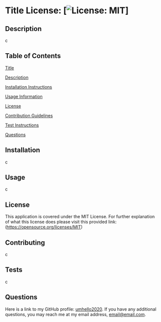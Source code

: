 
  # Title License: [![License: MIT](https://img.shields.io/badge/License-MIT-yellow.svg)]
            
  ## Description
    
  c
    
  ## Table of Contents
  [Title](#-Title)

  [Description](##-description)
  
  [Installation Instructions](##-installation)

  [Usage Information](##-usage)

  [License](##-license)

  [Contribution Guidelines](##-contributing)

  [Test Instructions](##-tests)

  [Questions](##-questions)
    
  ## Installation
    
  c
            
  ## Usage
    
  c
    
  ## License 
  This application is covered under the MIT License. For further explanation of what this license does please visit this provided link:  (https://opensource.org/licenses/MIT)
    
  ## Contributing
    
  c
  
  ## Tests
  
  c
  
  ## Questions
  Here is a link to my GitHub profile: [umhello2020](https://github.com/umhello2020).
  If you have any additional questions, you may reach me at my email address, email@email.com. 
  